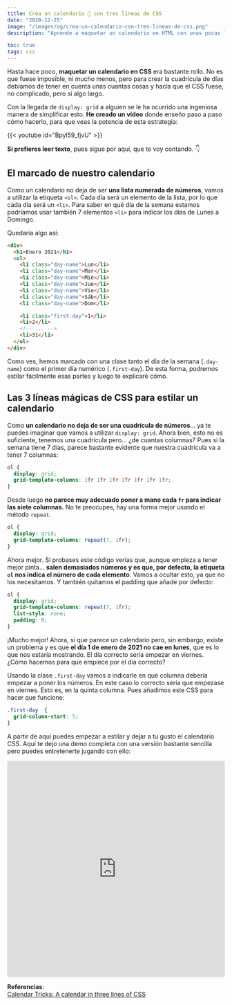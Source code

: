 ```yaml
---
title: Crea un calendario 📆 con tres líneas de CSS
date: "2020-12-25"
image: "/images/og/crea-un-calendario-con-tres-lineas-de-css.png"
description: "Aprende a maquetar un calendario en HTML con unas pocas líneas de CSS gracias a la potencia de display:grid"

toc: true
tags: css
---
```


Hasta hace poco, **maquetar un calendario en CSS** era bastante rollo. No es que fuese imposible, ni mucho menos, pero para crear la cuadrícula de días debíamos de tener en cuenta unas cuantas cosas y hacía que el CSS fuese, no complicado, pero sí algo largo.

Con la llegada de `display: grid` a alguien se le ha ocurrido una ingeniosa manera de simplificar esto. **He creado un vídeo** donde enseño paso a paso cómo hacerlo, para que veas la potencia de esta estrategia:

{{< youtube id="Bpyl59_fjvU" >}}

**Si prefieres leer texto**, pues sigue por aquí, que te voy contando. 👇

## El marcado de nuestro calendario

Como un calendario no deja de ser **una lista numerada de números**, vamos a utilizar la etiqueta `<ol>`. Cada día será un elemento de la lista, por lo que cada día será un `<li>`. Para saber en qué día de la semana estamos podríamos usar también 7 elementos `<li>` para indicar los días de Lunes a Domingo.

Quedaría algo así:

```html
<div>
  <h1>Enero 2021</h1>
  <ol>
    <li class="day-name">Lun</li>
    <li class="day-name">Mar</li>
    <li class="day-name">Mié</li>
    <li class="day-name">Jue</li>
    <li class="day-name">Vie</li>
    <li class="day-name">Sáb</li>
    <li class="day-name">Dom</li>

    <li class="first-day">1</li>
    <li>2</li>
    <!-- ... -->
    <li>31</li>
  </ol>
</div>
```

Como ves, hemos marcado con una clase tanto el día de la semana (`.day-name`) como el primer día numérico (`.first-day`). De esta forma, podremos estilar fácilmente esas partes y luego te explicaré cómo.

## Las 3 líneas mágicas de CSS para estilar un calendario

Como **un calendario no deja de ser una cuadrícula de números**... ya te puedes imaginar que vamos a utilizar `display: grid`. Ahora bien, esto no es suficiente, tenemos una cuadrícula pero... ¿de cuantas columnas? Pues si la semana tiene 7 días, parece bastante evidente que nuestra cuadrícula va a tener 7 columnas:

```css
ol {
  display: grid;
  grid-template-columns: 1fr 1fr 1fr 1fr 1fr 1fr 1fr;
}
```

Desde luego **no parece muy adecuado poner a mano cada `fr` para indicar las siete columnas.** No te preocupes, hay una forma mejor usando el método `repeat`.

```css
ol {
  display: grid;
  grid-template-columns: repeat(7, 1fr);
}
```

Ahora mejor. Si probases este código verías que, aunque empieza a tener mejor pinta... **salen demasiados números y es que, por defecto, la etiqueta `ol` nos indica el número de cada elemento**. Vamos a ocultar esto, ya que no los necesitamos. Y también quitamos el padding que añade por defecto:

```css
ol {
  display: grid;
  grid-template-columns: repeat(7, 1fr);
  list-style: none;
  padding: 0;
}
```

¡Mucho mejor! Ahora, sí que parece un calendario pero, sin embargo, existe un problema y es que **el día 1 de enero de 2021 no cae en lunes**, que es lo que nos estaría mostrando. El día correcto sería empezar en viernes. ¿Cómo hacemos para que empiece por el día correcto?

Usando la clase `.first-day` vamos a indicarle en qué columna debería empezar a poner los números. En este caso lo correcto sería que empezase en viernes. Esto es, en la quinta columna. Pues añadimos este CSS para hacer que funcione:

```css
.first-day  {
  grid-column-start: 5;
}
```

A partir de aquí puedes empezar a estilar y dejar a tu gusto el calendario CSS. Aquí te dejo una demo completa con una versión bastante sencilla pero puedes entretenerte jugando con ello:

<iframe src="https://codesandbox.io/embed/calendario-en-3-lineas-de-css-xzwl3?fontsize=14&hidenavigation=1&theme=dark"
  style="width:100%; height:500px; border:0; border-radius: 4px; overflow:hidden;"
  title="calendario-en-3-lineas-de-css"
  allow="accelerometer; ambient-light-sensor; camera; encrypted-media; geolocation; gyroscope; hid; microphone; midi; payment; usb; vr; xr-spatial-tracking"
  sandbox="allow-forms allow-modals allow-popups allow-presentation allow-same-origin allow-scripts"
  ></iframe>

**Referencias**: <br>
[Calendar Tricks: A calendar in three lines of CSS](https://calendartricks.com/a-calendar-in-three-lines-of-css/)
